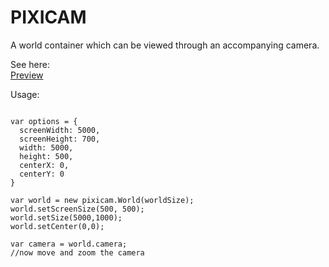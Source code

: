 # PIXICAM
A world container which can be viewed through an accompanying camera.

See here:  
[Preview](http://georgiee.github.io/lab-pixicam/)

Usage:

```

var options = {
  screenWidth: 5000,
  screenHeight: 700,
  width: 5000,
  height: 500,
  centerX: 0,
  centerY: 0
}

var world = new pixicam.World(worldSize);
world.setScreenSize(500, 500);
world.setSize(5000,1000);
world.setCenter(0,0);

var camera = world.camera;
//now move and zoom the camera

```

